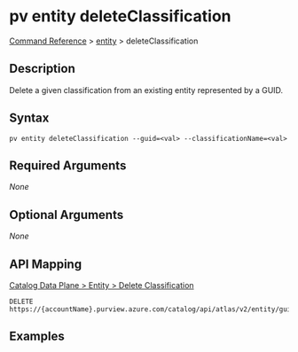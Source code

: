 # pv entity deleteClassification
[Command Reference](../../../README.md#command-reference) > [entity](./main.md) > deleteClassification

## Description
Delete a given classification from an existing entity represented by a GUID.

## Syntax
```
pv entity deleteClassification --guid=<val> --classificationName=<val>
```

## Required Arguments
*None*

## Optional Arguments
*None*

## API Mapping
[Catalog Data Plane > Entity > Delete Classification](https://docs.microsoft.com/en-us/rest/api/purview/catalogdataplane/entity/delete-classification)
```
DELETE https://{accountName}.purview.azure.com/catalog/api/atlas/v2/entity/guid/{guid}/classification/{classificationName}
```

## Examples
```powershell

```